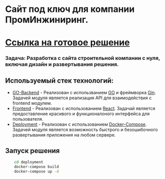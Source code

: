 # Сайт под ключ для компании ПромИнжиниринг.

# [Ссылка на готовое решение](https://prom.shmyaks.ru/)

### Задача: Разработка с сайта строительной компании с нуля, включая дизайн и развертывания решения.

## Используемый стек технологий:
- [GO-Backend](https://github.com/ultraevs/KDS-3/tree/main/go-backend) - Реализован с использванием [GO](https://go.dev/) и фреймворка [Gin](https://github.com/gin-gonic/gin). Задачей модуля является реализация API для взаимодействия с frontend модулем.
- [Frontend](https://github.com/ultraevs/KDS-3/tree/main/frontend) - Реализован с использованием [React](https://ru.legacy.reactjs.org/). Задачай является предоставление красивого и функционалоного интерфейса для пользователя.
- [Deployment](https://github.com/ultraevs/KDS-3/tree/main/deployment) - Реализован с использованием [Docker-Compose](https://www.docker.com/). Задачей модуля является возможность быстрого и безошибочного развертывания приложения на любом сервере.

## Запуск решения
```sh
    cd deployment
    docker-compose build
    docker-compose up -d
```

